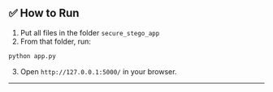 ## ✅ How to Run

1. Put all files in the folder `secure_stego_app`
2. From that folder, run:

```bash
python app.py
```

3. Open `http://127.0.0.1:5000/` in your browser.

---
